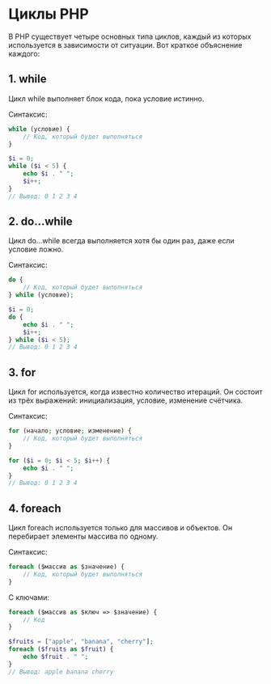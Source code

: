# Циклы PHP
В PHP существует четыре основных типа циклов, каждый из которых используется в зависимости от ситуации. Вот краткое объяснение каждого:

## 1. while
Цикл while выполняет блок кода, пока условие истинно.

Синтаксис:
```php
while (условие) {
    // Код, который будет выполняться
}
```

```php
$i = 0;
while ($i < 5) {
    echo $i . " ";
    $i++;
}
// Вывод: 0 1 2 3 4
```

## 2. do...while
Цикл do...while всегда выполняется хотя бы один раз, даже если условие ложно.

Синтаксис:
```php
do {
    // Код, который будет выполняться
} while (условие);
```

```php
$i = 0;
do {
    echo $i . " ";
    $i++;
} while ($i < 5);
// Вывод: 0 1 2 3 4
```

## 3. for
Цикл for используется, когда известно количество итераций. Он состоит из трёх выражений: инициализация, условие, изменение счётчика.

Синтаксис:
```php
for (начало; условие; изменение) {
    // Код, который будет выполняться
}
```

```php
for ($i = 0; $i < 5; $i++) {
    echo $i . " ";
}
// Вывод: 0 1 2 3 4
```

## 4. foreach
Цикл foreach используется только для массивов и объектов. Он перебирает элементы массива по одному.

Синтаксис:
```php
foreach ($массив as $значение) {
    // Код, который будет выполняться
}
```

С ключами:
```php
foreach ($массив as $ключ => $значение) {
    // Код
}
```

```php
$fruits = ["apple", "banana", "cherry"];
foreach ($fruits as $fruit) {
    echo $fruit . " ";
}
// Вывод: apple banana cherry
```
